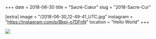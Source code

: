 +++
date = 2018-06-30
title = "Sacré-Cœur"
slug = "2018-Sacre-Cur"

[extra]
image = "/2018-06-30_12-49-41_UTC.jpg"
instagram = "https://instagram.com/p/Bkpj-o7DFnN"
location = "Hello World"
+++

<img src="/2018-06-30_12-49-41_UTC.jpg" />
